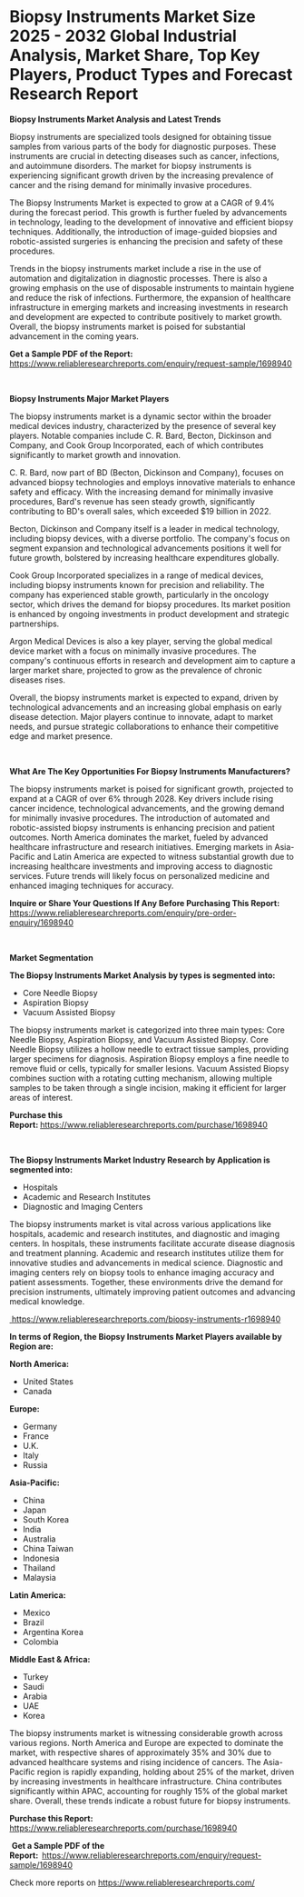 <p><h1>Biopsy Instruments Market Size 2025 - 2032 Global Industrial Analysis, Market Share, Top Key Players, Product Types and Forecast Research Report</h1></p><p><strong>Biopsy Instruments Market Analysis and Latest Trends</strong></p>
<p><p>Biopsy instruments are specialized tools designed for obtaining tissue samples from various parts of the body for diagnostic purposes. These instruments are crucial in detecting diseases such as cancer, infections, and autoimmune disorders. The market for biopsy instruments is experiencing significant growth driven by the increasing prevalence of cancer and the rising demand for minimally invasive procedures.</p><p>The Biopsy Instruments Market is expected to grow at a CAGR of 9.4% during the forecast period. This growth is further fueled by advancements in technology, leading to the development of innovative and efficient biopsy techniques. Additionally, the introduction of image-guided biopsies and robotic-assisted surgeries is enhancing the precision and safety of these procedures.</p><p>Trends in the biopsy instruments market include a rise in the use of automation and digitalization in diagnostic processes. There is also a growing emphasis on the use of disposable instruments to maintain hygiene and reduce the risk of infections. Furthermore, the expansion of healthcare infrastructure in emerging markets and increasing investments in research and development are expected to contribute positively to market growth. Overall, the biopsy instruments market is poised for substantial advancement in the coming years.</p></p>
<p><strong>Get a Sample PDF of the Report:&nbsp;</strong> <a href="https://www.reliableresearchreports.com/enquiry/request-sample/1698940?utm_campaign=2957&utm_medium=2&utm_source=Github&utm_content=ia&utm_term=04032025&utm_id=biopsy-instruments">https://www.reliableresearchreports.com/enquiry/request-sample/1698940</a></p>
<p>&nbsp;</p>
<p><strong>Biopsy Instruments Major Market Players</strong></p>
<p><p>The biopsy instruments market is a dynamic sector within the broader medical devices industry, characterized by the presence of several key players. Notable companies include C. R. Bard, Becton, Dickinson and Company, and Cook Group Incorporated, each of which contributes significantly to market growth and innovation.</p><p>C. R. Bard, now part of BD (Becton, Dickinson and Company), focuses on advanced biopsy technologies and employs innovative materials to enhance safety and efficacy. With the increasing demand for minimally invasive procedures, Bard's revenue has seen steady growth, significantly contributing to BD's overall sales, which exceeded $19 billion in 2022.</p><p>Becton, Dickinson and Company itself is a leader in medical technology, including biopsy devices, with a diverse portfolio. The company's focus on segment expansion and technological advancements positions it well for future growth, bolstered by increasing healthcare expenditures globally.</p><p>Cook Group Incorporated specializes in a range of medical devices, including biopsy instruments known for precision and reliability. The company has experienced stable growth, particularly in the oncology sector, which drives the demand for biopsy procedures. Its market position is enhanced by ongoing investments in product development and strategic partnerships.</p><p>Argon Medical Devices is also a key player, serving the global medical device market with a focus on minimally invasive procedures. The company's continuous efforts in research and development aim to capture a larger market share, projected to grow as the prevalence of chronic diseases rises.</p><p>Overall, the biopsy instruments market is expected to expand, driven by technological advancements and an increasing global emphasis on early disease detection. Major players continue to innovate, adapt to market needs, and pursue strategic collaborations to enhance their competitive edge and market presence.</p></p>
<p>&nbsp;</p>
<p><strong>What Are The Key Opportunities For Biopsy Instruments Manufacturers?</strong></p>
<p><p>The biopsy instruments market is poised for significant growth, projected to expand at a CAGR of over 6% through 2028. Key drivers include rising cancer incidence, technological advancements, and the growing demand for minimally invasive procedures. The introduction of automated and robotic-assisted biopsy instruments is enhancing precision and patient outcomes. North America dominates the market, fueled by advanced healthcare infrastructure and research initiatives. Emerging markets in Asia-Pacific and Latin America are expected to witness substantial growth due to increasing healthcare investments and improving access to diagnostic services. Future trends will likely focus on personalized medicine and enhanced imaging techniques for accuracy.</p></p>
<p><strong>Inquire or Share Your Questions If Any Before Purchasing This Report:</strong> <a href="https://www.reliableresearchreports.com/enquiry/pre-order-enquiry/1698940?utm_campaign=2957&utm_medium=2&utm_source=Github&utm_content=ia&utm_term=04032025&utm_id=biopsy-instruments">https://www.reliableresearchreports.com/enquiry/pre-order-enquiry/1698940</a></p>
<p>&nbsp;</p>
<p><strong>Market Segmentation</strong></p>
<p><strong>The Biopsy Instruments Market Analysis by types is segmented into:</strong></p>
<p><ul><li>Core Needle Biopsy</li><li>Aspiration Biopsy</li><li>Vacuum Assisted Biopsy</li></ul></p>
<p><p>The biopsy instruments market is categorized into three main types: Core Needle Biopsy, Aspiration Biopsy, and Vacuum Assisted Biopsy. Core Needle Biopsy utilizes a hollow needle to extract tissue samples, providing larger specimens for diagnosis. Aspiration Biopsy employs a fine needle to remove fluid or cells, typically for smaller lesions. Vacuum Assisted Biopsy combines suction with a rotating cutting mechanism, allowing multiple samples to be taken through a single incision, making it efficient for larger areas of interest.</p></p>
<p><strong>Purchase this Report:&nbsp;</strong><a href="https://www.reliableresearchreports.com/purchase/1698940?utm_campaign=2957&utm_medium=2&utm_source=Github&utm_content=ia&utm_term=04032025&utm_id=biopsy-instruments">https://www.reliableresearchreports.com/purchase/1698940</a></p>
<p>&nbsp;</p>
<p><strong>The Biopsy Instruments Market Industry Research by Application is segmented into:</strong></p>
<p><ul><li>Hospitals</li><li>Academic and Research Institutes</li><li>Diagnostic and Imaging Centers</li></ul></p>
<p><p>The biopsy instruments market is vital across various applications like hospitals, academic and research institutes, and diagnostic and imaging centers. In hospitals, these instruments facilitate accurate disease diagnosis and treatment planning. Academic and research institutes utilize them for innovative studies and advancements in medical science. Diagnostic and imaging centers rely on biopsy tools to enhance imaging accuracy and patient assessments. Together, these environments drive the demand for precision instruments, ultimately improving patient outcomes and advancing medical knowledge.</p></p>
<p><a href="https://www.reliableresearchreports.com/biopsy-instruments-r1698940?utm_campaign=2957&utm_medium=2&utm_source=Github&utm_content=ia&utm_term=04032025&utm_id=biopsy-instruments">&nbsp;https://www.reliableresearchreports.com/biopsy-instruments-r1698940</a></p>
<p><strong>In terms of Region, the Biopsy Instruments Market Players available by Region are:</strong></p>
<p>
    <p> <strong> North America: </strong>
        <ul>
            <li>United States</li>
            <li>Canada</li>
        </ul>
        </p> 
    <p> <strong> Europe: </strong>
        <ul>
            <li>Germany</li>
            <li>France</li>
            <li>U.K.</li>
            <li>Italy</li>
            <li>Russia</li>
        </ul>
        </p> 
    <p> <strong> Asia-Pacific: </strong>
        <ul>
            <li>China</li>
            <li>Japan</li>
            <li>South Korea</li>
            <li>India</li>
            <li>Australia</li>
            <li>China Taiwan</li>
            <li>Indonesia</li>
            <li>Thailand</li>
            <li>Malaysia</li>
        </ul>
        </p> 
    <p> <strong> Latin America: </strong>
        <ul>
            <li>Mexico</li>
            <li>Brazil</li>
            <li>Argentina Korea</li>
            <li>Colombia</li>
        </ul>
        </p> 
    <p> <strong> Middle East & Africa: </strong>
        <ul>
            <li>Turkey</li>
            <li>Saudi</li>
            <li>Arabia</li>
            <li>UAE</li>
            <li>Korea</li>
        </ul>
    </p>
    </p>
<p><p>The biopsy instruments market is witnessing considerable growth across various regions. North America and Europe are expected to dominate the market, with respective shares of approximately 35% and 30% due to advanced healthcare systems and rising incidence of cancers. The Asia-Pacific region is rapidly expanding, holding about 25% of the market, driven by increasing investments in healthcare infrastructure. China contributes significantly within APAC, accounting for roughly 15% of the global market share. Overall, these trends indicate a robust future for biopsy instruments.</p></p>
<p><strong>Purchase this Report: </strong><a href="https://www.reliableresearchreports.com/purchase/1698940?utm_campaign=2957&utm_medium=2&utm_source=Github&utm_content=ia&utm_term=04032025&utm_id=biopsy-instruments">https://www.reliableresearchreports.com/purchase/1698940</a></p>
<p>&nbsp;<strong>Get a Sample PDF of the Report:&nbsp;&nbsp;</strong><a href="https://www.reliableresearchreports.com/enquiry/request-sample/1698940?utm_campaign=2957&utm_medium=2&utm_source=Github&utm_content=ia&utm_term=04032025&utm_id=biopsy-instruments">https://www.reliableresearchreports.com/enquiry/request-sample/1698940</a></p>
<p><strong></strong></p>
<p>Check more reports on <a href="https://www.reliableresearchreports.com/?utm_campaign=2957&utm_medium=2&utm_source=Github&utm_content=ia&utm_term=04032025&utm_id=biopsy-instruments">https://www.reliableresearchreports.com/</a></p>